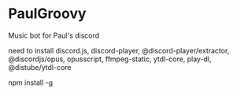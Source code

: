 # PaulGroovy
Music bot for Paul's discord

need to install discord.js, discord-player, @discord-player/extractor, @discordjs/opus, opusscript, ffmpeg-static, ytdl-core, play-dl, @distube/ytdl-core

npm install -g <package>
